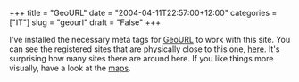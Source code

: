 +++
title = "GeoURL"
date = "2004-04-11T22:57:00+12:00"
categories = ["IT"]
slug = "geourl"
draft = "False"
+++

I've installed the necessary meta tags
for
[GeoURL](https://web.archive.org/web/20040412160322/https://www.geourl.org/) to
work with this site. You can see the registered sites that are
physically close to this
one,
[here](https://geourl.org/near/?p=https://www.thereflectivepractitioner.org).
It's surprising how many sites there are around here. If you like
things more visually, have a look at
the
[maps](https://web.archive.org/web/20130324010027/https://geourl.org/near?lat=90&long=-180).

